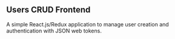 <h2>Users CRUD Frontend</h2>
<p>A simple React.js/Redux application to manage user creation and authentication with JSON web tokens.</p>
